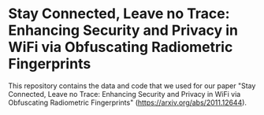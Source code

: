 # Stay Connected, Leave no Trace: Enhancing Security and Privacy in WiFi via Obfuscating Radiometric Fingerprints



This repository contains the data and code that we used for our paper "Stay Connected, Leave no Trace: Enhancing Security and Privacy in WiFi via Obfuscating Radiometric Fingerprints" (https://arxiv.org/abs/2011.12644). 

